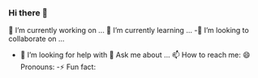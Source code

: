 ### Hi there 👋

🔭 I’m currently working on ...
 🌱 I’m currently learning ...
-👯 I’m looking to collaborate on ...
- 🤔 I’m looking for help with
 💬 Ask me about ...
 📫 How to reach me:
 😄 Pronouns: 
-⚡ Fun fact: 

